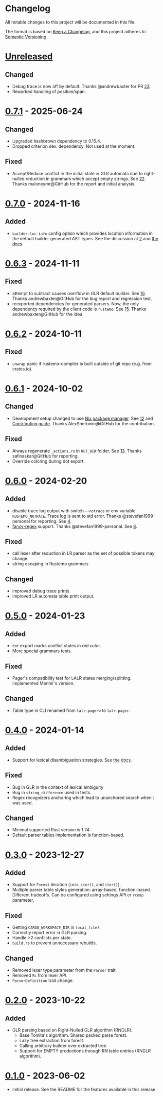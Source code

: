 # Changelog

All notable changes to this project will be documented in this file.

The format is based on [Keep a Changelog](https://keepachangelog.com/en/1.0.0/),
and this project adheres to [Semantic Versioning](https://semver.org/spec/v2.0.0.html).

# [Unreleased]

## Changed
- Debug trace is now off by default. Thanks @andrewbaxter for PR [23].
- Reworked handling of position/span.

[23]: https://github.com/igordejanovic/rustemo/pull/23

# [0.7.1] - 2025-06-24

## Changed
- Upgraded hashbrown dependency to 0.15.4.
- Dropped criterion dev. dependency. Not used at the moment.

## Fixed
- Accept/Reduce conflict in the initial state in GLR automata due to
  right-nulled reduction in grammars which accept empty strings. See [22].
  Thanks maloneymr@GitHub for the report and initial analysis.

[22]: https://github.com/igordejanovic/rustemo/issues/22


# [0.7.0] - 2024-11-16

## Added

- `builder-loc-info` config option which provides location information in the
  default builder generated AST types. See the discussion at [2] and [the
  docs](https://www.igordejanovic.net/rustemo/builders.html)
  
[2]: https://github.com/igordejanovic/rustemo/issues/2


# [0.6.3] - 2024-11-11

## Fixed

- attempt to subtract causes overflow in GLR default builder. See [16]. Thanks
  andrewbaxter@GitHub for the bug report and regression test.
- reexported dependencies for generated parsers. Now, the only dependency
  required by the client code is `rustemo`. See [15]. Thanks andrewbaxter@GitHub
  for the idea
  
[16]: https://github.com/igordejanovic/rustemo/issues/16
[15]: https://github.com/igordejanovic/rustemo/issues/15


# [0.6.2] - 2024-10-11

## Fixed

- `unwrap` panic if rustemo-compiler is built outside of git repo (e.g. from crates.io).


# [0.6.1] - 2024-10-02

## Changed

- Development setup changed to use [Nix package manager](https://nixos.org/).
  See [12] and [Contributing
  guide](https://www.igordejanovic.net/rustemo/contributing.html). Thanks
  AlexSherbinin@GitHub for the contribution.

## Fixed

- Always regenerate `_actions.rs` in `OUT_DIR` folder. See [13]. Thanks
  safinaskar@GitHub for reporting.
- Override coloring during dot export.

[12]: https://github.com/igordejanovic/rustemo/pull/12
[13]: https://github.com/igordejanovic/rustemo/issues/13


# [0.6.0] - 2024-02-20

## Added

- disable trace log output with switch `--notrace` or env variable
  `RUSTEMO_NOTRACE`. Trace log is sent to std error. Thanks
  @stevefan1999-personal for reporting. See [4].
- [fancy-regex] support. Thanks @stevefan1999-personal. See [8].

## Fixed

- call lexer after reduction in LR parser as the set of possible tokens may change.
- string escaping in Rustemo grammars

## Changed

- improved debug trace prints.
- improved LR automata table print output.

[4]: https://github.com/igordejanovic/rustemo/issues/4
[8]: https://github.com/igordejanovic/rustemo/pull/8
[fancy-regex]: https://github.com/fancy-regex/fancy-regex


# [0.5.0] - 2024-01-23

## Added

- `dot` export marks conflict states in red color.
- More special grammars tests.

## Fixed
- Pager's compatibility test for LALR states merging/splitting. Implemented
  Menhir's version.

## Changed
- Table type in CLI renamed from `lalr-pagerw` to `lalr-pager`.


# [0.4.0] - 2024-01-14

## Added

- Support for lexical disambiguation strategies. See [the docs](https://www.igordejanovic.net/rustemo/lexers.html#lexical-disambiguation).

## Fixed

- Bug in GLR in the context of lexical ambiguity
- Bug in `string_difference` used in tests.
- Regex recognizers anchoring which lead to unanchored search when `|` was used.

## Changed

- Minimal supported Rust version is 1.74.
- Default parser tables implementation is function-based.


# [0.3.0] - 2023-12-27

## Added

- Support for `Forest` iteration (`into_iter()`, and `iter()`).
- Multiple parser table styles generation: array-based, function-based.
  Different tradeoffs. Can be configured using settings API or `rcomp`
  parameter.

## Fixed

- Getting `CARGO_WORKSPACE_DIR` in `local_file!`.
- Correctly report error in GLR parsing.
- Handle >2 conflicts per state.
- `build.rs` to prevent unnecessary rebuilds.

## Changed

- Removed lexer type parameter from the `Parser` trait.
- Removed `Rc` from lexer API.
- `ParserDefinition` trait change.


# [0.2.0] - 2023-10-22

## Added

- GLR parsing based on Right-Nulled GLR algorithm (RNGLR).
  - Base Tomita's algorithm. Shared packed parse forest.
  - Lazy tree extraction from forest.
  - Calling arbitrary builder over extracted tree.
  - Support for EMPTY productions through RN table entries (RNGLR algorithm).


# [0.1.0] - 2023-06-02

- Initial release. See the README for the features available in this release.


[unreleased]: https://github.com/igordejanovic/rustemo/compare/0.7.1...HEAD
[0.7.1]: https://github.com/igordejanovic/rustemo/compare/0.7.0...0.7.1
[0.7.0]: https://github.com/igordejanovic/rustemo/compare/0.6.3...0.7.0
[0.6.3]: https://github.com/igordejanovic/rustemo/compare/0.6.2...0.6.3
[0.6.2]: https://github.com/igordejanovic/rustemo/compare/0.6.1...0.6.2
[0.6.1]: https://github.com/igordejanovic/rustemo/compare/0.6.0...0.6.1
[0.6.0]: https://github.com/igordejanovic/rustemo/compare/0.5.0...0.6.0
[0.5.0]: https://github.com/igordejanovic/rustemo/compare/0.4.0...0.5.0
[0.4.0]: https://github.com/igordejanovic/rustemo/compare/0.3.0...0.4.0
[0.3.0]: https://github.com/igordejanovic/rustemo/compare/0.2.0...0.3.0
[0.2.0]: https://github.com/igordejanovic/rustemo/compare/0.1.0...0.2.0
[0.1.0]: https://github.com/igordejanovic/rustemo/releases/tag/0.1.0
